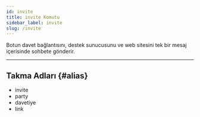 ```yaml
---
id: invite
title: invite Komutu
sidebar_label: invite
slug: /invite
---
```

Botun davet bağlantısını, destek sunucusunu ve web sitesini tek bir mesaj içerisinde sohbete gönderir.

---

## Takma Adları {#alias}

- invite
- party
- davetiye
- link
